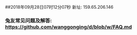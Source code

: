 ##2018年09月28日07时12分07秒 新址: 159.65.206.146
### 兔友常见问题及解答: https://github.com/wanggonging/d/blob/w/FAQ.md
